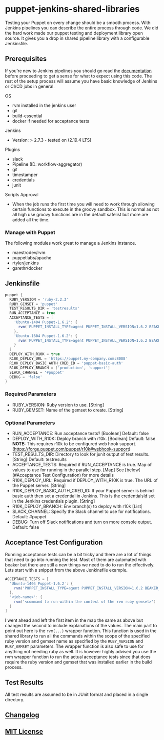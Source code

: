 # puppet-jenkins-shared-libraries

Testing your Puppet on every change should be a smooth process. With Jenkins pipelines you can describe the entire process through code. We did the hard work made our puppet testing and deployment library open source. It gives you a drop in shared pipeline library with a configurable Jenkinsfile.

## Prerequisites

If you're new to Jenkins pipelines you should go read the [documentation](https://jenkins.io/doc/book/pipeline/) before proceeding to get a sense for what to expect using this code. The rest of the setup process will assume you have basic knowledge of Jenkins or CI/CD jobs in general.

OS
  - rvm installed in the jenkins user
  - git
  - build-essential
  - docker if needed for acceptance tests

Jenkins
  - Version: > 2.7.3 - tested on (2.19.4 LTS)
  
Plugins
  - slack
  - Pipeline (ID: workflow-aggregator)
  - git
  - timestamper
  - credentials
  - junit

Scripts Approval
- When the job runs the first time you will need to work through allowing certain functions to execute in the groovy sandbox. This is normal as not all high use groovy functions are in the default safelist but more are added all the time.

### Manage with Puppet
The following modules work great to manage a Jenkins instance.

- maestrodev/rvm
- puppetlabs/apache
- rtyler/jenkins
- garethr/docker

## Jenkinsfile

``` groovy
puppet {
  RUBY_VERSION = 'ruby-2.2.3'
  RUBY_GEMSET = 'puppet'
  TEST_RESULTS_DIR = 'testresults'
  RUN_ACCEPTANCE = true
  ACCEPTANCE_TESTS = [
    'Ubuntu-1404 Puppet-1.6.2': {
      rvm('PUPPET_INSTALL_TYPE=agent PUPPET_INSTALL_VERSION=1.6.2 BEAKER_set=ubuntu-1404-docker rake acceptance')
    },
    'Ubuntu-1604 Puppet-1.6.2': {
      rvm('PUPPET_INSTALL_TYPE=agent PUPPET_INSTALL_VERSION=1.6.2 BEAKER_set=ubuntu-1604-docker rake acceptance')
    }
  ]
  DEPLOY_WITH_R10K = true
  R10K_DEPLOY_URL = 'https://puppet.my-company.com:8088'
  R10K_DEPLOY_BASIC_AUTH_CRED_ID = 'puppet-basic-auth'
  R10K_DEPLOY_BRANCH = ['production', 'support']
  SLACK_CHANNEL = '#puppet'
  DEBUG = 'false'
}
```

### Required Parameters

- RUBY_VERSION: Ruby version to use. [String]
- RUBY_GEMSET: Name of the gemset to create. [String]

### Optional Parameters

- RUN_ACCEPTANCE: Run acceptance tests? [Boolean] Default: false
- DEPLOY_WITH_R10K: Deploy branch with r10k. [Boolean] Default: false **NOTE:** This requires r10k to be configured web hook support. (https://forge.puppet.com/puppet/r10k#webhook-support)
- TEST_RESULTS_DIR: Directory to look for junit output of test results. [String] Default: testresults
- ACCEPTANCE_TESTS: Required if RUN_ACCEPTANCE is true. Map of values to use for running in the parallel step. [Map] See [below](#Acceptance Test Configuration) for more details
- R10K_DEPLOY_URL: Required if DEPLOY_WITH_R10K is true. The URL of the Puppet server. [String]
- R10K_DEPLOY_BASIC_AUTH_CRED_ID: If your Puppet server is behind basic auth then set a credential in Jenkins. This is the credentialsId set in the Jenkins credentials plugin. [String]
- R10K_DEPLOY_BRANCH: Env branch(s) to deploy with r10k [List]
- SLACK_CHANNEL: Specify the Slack channel to use for notifications. Default: #puppet
- DEBUG: Turn off Slack notifications and turn on more console output. Default: false

## Acceptance Test Configuration

Running acceptance tests can be a bit tricky and there are a lot of things that need to go into running the test. Most of them are automated with beaker but there are still a new things we need to do to run the effectively. Lets start with a snippet from the above Jenkinsfile example.

```groovy
ACCEPTANCE_TESTS = [
  'Ubuntu-1404 Puppet-1.6.2': {
    rvm('PUPPET_INSTALL_TYPE=agent PUPPET_INSTALL_VERSION=1.6.2 BEAKER_set=ubuntu-1404-docker rake acceptance')
  },
  '<job-name>': {
    rvm('<command to run within the context of the rvm ruby gemset>')
  }
]
```
I went ahead and left the first item in the map the same as above but changed the second to include explanations of the values. The main part to point out here is the `rvm(...)` wrapper function. This function is used in the shared library to run all the commands within the scope of the specified ruby version and gemset name as specified by the `RUBY_VERSION` and `RUBY_GEMSET` parameters. The wrapper function is also safe to use for anything not needing ruby as well. It is however highly advised you use the rvm wrapper function to run the actual acceptance tests since that does require the ruby version and gemset that was installed earlier in the build process.

## Test Results
All test results are assumed to be in JUnit format and placed in a single directory.

## [Changelog](CHANGELOG.md)

## [MIT License](LICENSE)

